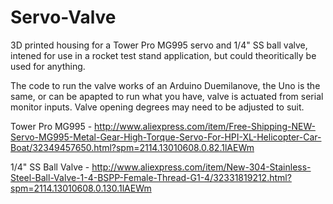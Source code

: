 # Servo-Valve

3D printed housing for a Tower Pro MG995 servo and 1/4" SS ball valve, intened for use in a rocket test stand application, but could theoritically be used for anything.

The code to run the valve works of an Arduino Duemilanove, the Uno is the same, or can be apapted to run what you have, valve is actuated from serial monitor inputs. Valve opening degrees may need to be adjusted to suit.

Tower Pro MG995 - http://www.aliexpress.com/item/Free-Shipping-NEW-Servo-MG995-Metal-Gear-High-Torque-Servo-For-HPI-XL-Helicopter-Car-Boat/32349457650.html?spm=2114.13010608.0.82.1lAEWm

1/4" SS Ball Valve - http://www.aliexpress.com/item/New-304-Stainless-Steel-Ball-Valve-1-4-BSPP-Female-Thread-G1-4/32331819212.html?spm=2114.13010608.0.130.1lAEWm

